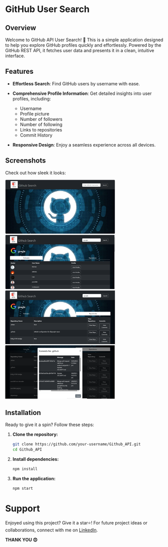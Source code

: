 # GitHub User Search

## Overview

Welcome to GitHub API User Search! 🚀 This is a simple application designed to help you explore GitHub profiles quickly and effortlessly. Powered by the GitHub REST API, it fetches user data and presents it in a clean, intuitive interface.

## Features

- **Effortless Search**: Find GitHub users by username with ease.
- **Comprehensive Profile Information**: Get detailed insights into user profiles, including:
  - Username
  - Profile picture
  - Number of followers
  - Number of following
  - Links to repositories
  - Commit History
    
- **Responsive Design**: Enjoy a seamless experience across all devices.

## Screenshots

Check out how sleek it looks:

<div>
    <img src="./public/view_project/main.PNG" alt="Main Interface" width="350"/>
    <img src="./public/view_project/username_search.PNG" alt="Search by Username" width="350"/>
</div>

<div>
    <img src="./public/view_project/repositories.PNG" alt="User Repositories" width="350"/>
    <img src="./public/view_project/commit_history.PNG" alt="Commit History" width="350"/>
</div>

## Installation

Ready to give it a spin? Follow these steps:

1. **Clone the repository:**

    ```bash
    git clone https://github.com/your-username/Github_API.git
    cd Github_API
    ```

2. **Install dependencies:**

    ```bash
    npm install
    ```

3. **Run the application:**

    ```bash
    npm start
    ```

# Support

Enjoyed using this project? Give it a star⭐! For future project ideas or collaborations, connect with me on <a href="https://www.linkedin.com/in/shivamsingh8962/" target= "_blank">LinkedIn</a>.

**THANK YOU 😍**
